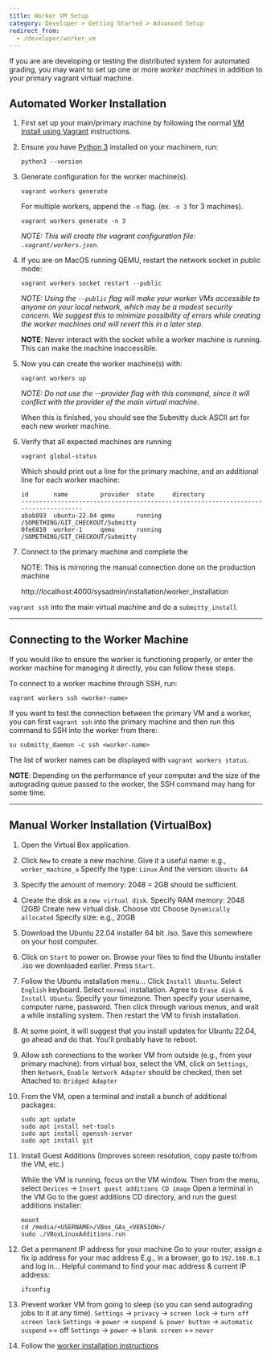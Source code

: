 ```yaml
---
title: Worker VM Setup
category: Developer > Getting Started > Advanced Setup
redirect_from:
  - /developer/worker_vm
---
```


If you are are developing or testing the distributed system for
automated grading, you may want to set up one or more *worker
machines* in addition to your primary vagrant virtual machine.

## Automated Worker Installation

1. First set up your main/primary machine by following the normal
   [VM Install using Vagrant](/developer/getting_started/vm_install_using_vagrant) instructions.

2. Ensure you have [Python 3](https://www.python.org/downloads/) installed on your machinem, run:
   ```
   python3 --version
   ```

3. Generate configuration for the worker machine(s).
   ```
   vagrant workers generate
   ```
   
   For multiple workers, append the `-n` flag. (ex. `-n 3` for 3 machines).
   ```
   vagrant workers generate -n 3
   ```

   _NOTE: This will create the vagrant configuration file: `.vagrant/workers.json`._


4. If you are on MacOS running QEMU, restart the network socket in public mode:
   ```
   vagrant workers socket restart --public
   ```
   _NOTE: Using the `--public` flag will make your worker VMs accessible to anyone
   on your local network, which may be a modest security concern.
   We suggest this to minimize possibility of errors while creating the
   worker machines and will revert this in a later step._

   __NOTE__: Never interact with the socket while a worker machine is running.
   This can make the machine inaccessible.

5. Now you can create the worker machine(s) with:
   ```
   vagrant workers up
   ```
   _NOTE: Do not use the --provider flag with this command, since it will conflict with the
   provider of the main virtual machine._

   When this is finished, you should see the Submitty duck ASCII art for each new worker machine.

6. Verify that all expected machines are running
   ```
   vagrant global-status
   ```

   Which should print out a line for the primary machine, and an additional line for each worker machine:

   ```
   id       name         provider  state     directory                                    
   ------------------------------------------------------------------------------------
   abab893  ubuntu-22.04 qemu      running   /SOMETHING/GIT_CHECKOUT/Submitty 
   0fe6810  worker-1     qemu      running   /SOMETHING/GIT_CHECKOUT/Submitty 
   ```


7. Connect to the primary machine and complete the

   NOTE: This is mirroring the manual connection done on the production machine

   http://localhost:4000/sysadmin/installation/worker_installation


  `vagrant ssh` into the main virtual machine and do a `submitty_install`

---

## Connecting to the Worker Machine

If you would like to ensure the worker is functioning properly, or enter the worker machine for managing it directly, you can follow these steps.

To connect to a worker machine through SSH, run:
```
vagrant workers ssh <worker-name>
```

If you want to test the connection between the primary VM and a worker, you can first `vagrant ssh` into the primary machine and then run this command to SSH into the worker from there:
```
su submitty_daemon -c ssh <worker-name>
```

The list of worker names can be displayed with `vagrant workers status`.

__NOTE__: Depending on the performance of your computer and the size of the autograding queue passed to the worker, the SSH command may hang for some time.

---

## Manual Worker Installation (VirtualBox)

1. Open the Virtual Box application.

2. Click `New` to create a new machine.
   Give it a useful name: e.g., `worker_machine_a`
   Specify the type: `Linux`
   And the version: `Ubuntu 64`

3. Specify the amount of memory: 2048 = 2GB should be sufficient.

4. Create the disk as a `new virtual disk`.
   Specify RAM memory: 2048 (2GB)
   Create new virtual disk.
   Choose `VDI`
   Choose `Dynamically allocated`
   Specify size: e.g., 20GB

5. Download the Ubuntu 22.04 installer 64 bit .iso.
   Save this somewhere on your host computer.

6. Click on `Start` to power on.
   Browse your files to find the Ubuntu installer .iso we downloaded earlier.
   Press `Start`.

7. Follow the Ubuntu installation menu...
   Click `Install Ubuntu`.
   Select `English` keyboard.
   Select `normal` installation.
   Agree to `Erase disk & Install Ubuntu`.
   Specify your timezone.
   Then specify your username, computer name, password.
   Then click through various menus, and wait a while installing system.
   Then restart the VM to finish installation.

8. At some point, it will suggest that you install updates for Ubuntu 22.04, go ahead and do that.
   You'll probably have to reboot.

9. Allow ssh connections to the worker VM from outside (e.g., from your primary machine):
   from virtual box, select the VM, click on `Settings`, then `Network`,
   `Enable Network Adapter` should be checked, then set
   Attached to: `Bridged Adapter`

10. From the VM, open a terminal and install a bunch of additional packages:

    ```
    sudo apt update
    sudo apt install net-tools
    sudo apt install openssh-server
    sudo apt install git
    ```

11. Install Guest Additions (Improves screen resolution, copy paste to/from the VM, etc.)

    While the VM is running, focus on the VM window.
    Then from the menu, select `Devices` -> `Insert guest additions CD image`
    Open a terminal in the VM
    Go to the guest additions CD directory, and run the guest additions installer:

    ```
    mount
    cd /media/<USERNAME>/VBox_GAs_<VERSION>/
    sudo ./VBoxLinuxAdditions.run
    ```

12. Get a permanent IP address for your machine
    Go to your router, assign a fix ip address for your mac address
    E.g., in a browser, go to `192.168.0.1` and log in...
    Helpful command to find  your mac address & current IP address:

    ```
    ifconfig
    ```

13. Prevent worker VM from going to sleep (so you can send autograding jobs to it at any time).
    `Settings` -> `privacy` -> `screen lock` -> `turn off screen lock`
    `Settings` -> `power` -> `suspend & power button` -> `automatic suspend` == off
    `Settings` -> `power` -> `blank screen` == `never`

14. Follow the [worker installation instructions](/sysadmin/worker_installation)

